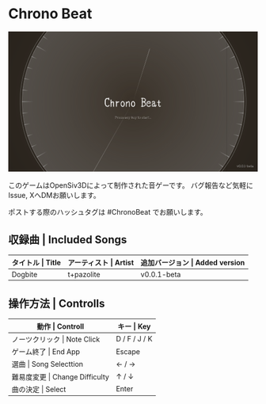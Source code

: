 # Chrono Beat

![Title Image](https://raw.githubusercontent.com/23tas9/ChronoBeat/refs/heads/master/ChronoBeat/App/resource/images/title.png)

このゲームはOpenSiv3Dによって制作された音ゲーです。
バグ報告など気軽にIssue, XへDMお願いします。

ポストする際のハッシュタグは #ChronoBeat でお願いします。

## 収録曲 | Included Songs
<table>
  <thead>
    <tr>
      <th>タイトル | Title</th><th>アーティスト | Artist</th><th>追加バージョン | Added version</th>
    </tr>
  </thead>
  <tr>
    <td>Dogbite</td><td>t+pazolite</td><td>v0.0.1-beta</td>
  </tr>
</table>

## 操作方法 | Controlls
<table>
  <thead>
    <tr>
      <th>動作 | Controll</th><th>キー | Key</th>
    </tr>
  </thead>
  <tr>
    <td>ノーツクリック | Note Click</td><td>D / F / J / K</td>
  </tr>
  <tr>
    <td>ゲーム終了 | End App</td><td>Escape</td>
  </tr>
  <tr>
      <td>選曲 | Song Selecttion</td><td>← / →</td>
  </tr>
  <tr>
      <td>難易度変更 | Change Difficulty</td><td>↑ / ↓</td>
  </tr>
  <tr>
      <td>曲の決定 | Select</td><td>Enter</td>
  </tr>
</table>